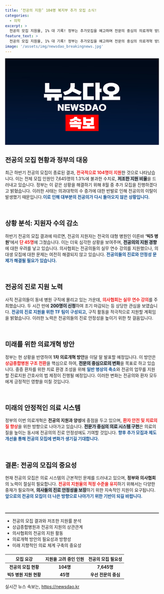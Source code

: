 ```yaml
---
title: ‘전공의 지원’ 104명 복지부 추가 모집 소식!
categories:
  - 의학
excerpt: >
  전공의 모집 지원율, 1% 대 기록! 정부는 추가모집을 예고하며 전문의 중심의 의료개혁 방안을 발표할 예정입니다. 동네 병원 구직열풍 속, 전공의의 진로는 어떻게 변화할까요? 클릭해서 확인해보세요!
feature_text: >
  전공의 모집 지원율, 1% 대 기록! 정부는 추가모집을 예고하며 전문의 중심의 의료개혁 방안을 발표할 예정입니다. 동네 병원 구직열풍 속, 전공의의 진로는 어떻게 변화할까요? 클릭해서 확인해보세요!
image: '/assets/img/newsdao_breakingnews.jpg'
---
```


<p><img src="/assets/img/newsdao_breakingnews.jpg" alt="implanttips 속보" /></p>

<h2 data-ke-size="size26">전공의 모집 현황과 정부의 대응</h2>

<p data-ke-size="size16">최근 하반기 전공의 모집이 종료된 결과, <b><span style="color: #ee2323;">전국적으로 104명이 지원</span></b>한 것으로 나타났습니다. 이는 전체 모집 인원인 7,645명의 1.3%에 불과한 수치로, <b><span style="background-color: #21538527;">저조한 지원 비율</span></b>을 드러내고 있습니다. 정부는 이 같은 상황을 해결하기 위해 8월 중 추가 모집을 진행하겠다고 밝혔습니다. 이러한 사태는 의과대학의 수 증가에 대한 반발로 인해 전공의의 이탈이 발생했기 때문입니다.<b><span style="color: #1a5490;">이로 인해 대부분의 전공의가 다시 돌아오지 않은 상황입니다.</span></b></p>

<p data-ke-size="size16">&nbsp;</p>

<h2 data-ke-size="size26">상황 분석: 지원자 수의 감소</h2>

<p data-ke-size="size16">하반기 전공의 모집 결과에 따르면, 전공의 지원자는 전국의 대형 병원인 이른바 <b>‘빅5 병원’</b>에서 <b><span style="color: #ee2323;">단 45명</span></b>에 그쳤습니다. 이는 더욱 심각한 상황을 보여주며, <b><span style="background-color: #21538527;">전공의의 지원 경향</span></b>에 대한 우려를 낳고 있습니다. 의사협회는 전공의들의 실무 연수 강의를 지원했으나, 의대생 모집에 대한 문제는 여전히 해결되지 않고 있습니다. <b><span style="color: #1a5490;">전공의들의 진로와 안정성 문제가 해결될 필요가 있습니다.</span></b></p>

<p data-ke-size="size16">&nbsp;</p>

<h2 data-ke-size="size26">전공의 진로 지원 노력</h2>

<p data-ke-size="size16">사직 전공의들이 동네 병원 구직에 몰리고 있는 가운데, <b><span style="color: #ee2323;">의사협회는 실무 연수 강의</span></b>를 주최했습니다. 두 시간 만에 <b><span style="background-color: #21538527;">200명이 신청</span></b>하여 조기 마감되는 등 상당한 관심을 보였습니다. <b><span style="color: #1a5490;">전공의 진로 지원을 위한 TF 팀이 구성되고</span></b>, 구직 활동을 적극적으로 지원할 계획임을 밝혔습니다. 이러한 노력은 전공의들의 진로 안정성을 높이기 위한 첫 걸음입니다.</p>

<p data-ke-size="size16">&nbsp;</p>

<h2 data-ke-size="size26">미래를 위한 의료개혁 방안</h2>

<p data-ke-size="size16">정부는 현 상황을 반영하여 <b>1차 의료개혁 방안</b>을 이달 말 발표할 예정입니다. 이 방안은 <b><span style="color: #ee2323;">상급종합병원 구조 전환</span></b>을 핵심으로 하여, <b><span style="background-color: #21538527;">전문의 중심으로의 변화</span></b>을 목표로 하고 있습니다. 중증 환자를 위한 치료 환경 조성을 위해 <b><span style="color: #1a5490;">일반 병상의 축소</span></b>와 전공의 업무를 지원할 진료지원 간호사의 법 제정이 진행될 예정입니다. 이러한 변화는 전공의와 환자 모두에게 긍정적인 영향을 미칠 것입니다.</p>

<p data-ke-size="size16">&nbsp;</p>

<h2 data-ke-size="size26">미래의 안정적인 의료 시스템</h2>

<p data-ke-size="size16">정부의 이번 의료개혁은 <b>전공의 지원과 양성</b>에 중점을 두고 있으며, <b><span style="color: #ee2323;">환자 안전 및 치료의 질 향상</span></b>을 위한 방향으로 나아가고 있습니다. <b><span style="background-color: #21538527;">전문가 중심의 의료 시스템 구현</span></b>은 의료의 질을 높이는 동시에 전공의의 진로 안정성에도 기여할 것입니다. <b><span style="color: #1a5490;">향후 추가 모집과 제도 개선을 통해 전공의 모집에 변화가 생기길 기대합니다.</span></b></p>

<p data-ke-size="size16">&nbsp;</p>

<h2 data-ke-size="size26">결론: 전공의 모집의 중요성</h2>

<p data-ke-size="size16">현재 전공의 모집은 의료 시스템의 근본적인 문제를 드러내고 있으며, <b>정부와 의사협회</b>의 노력이 절실히 필요합니다. <b><span style="color: #ee2323;">전공의 지원율의 적정 수준을 유지</span></b>하기 위해서는 다양한 중재가 필요하며, <b><span style="background-color: #21538527;">의사들의 진로 안정성을 보장</span></b>하기 위한 지속적인 지원이 요구됩니다. <b><span style="color: #1a5490;">앞으로의 전공의 모집이 더 나은 방향으로 나아가기 위한 기반이 되길 바랍니다.</span></b></p>

<p data-ke-size="size16">&nbsp;</p>

<hr style="height:2px; border:none; background-color:#333333;"/>

<ul>
    <li>전공의 모집 결과와 저조한 지원률 분석</li>
    <li>상급종합병원과 전공의 지원의 상관관계</li>
    <li>의사협회의 전공의 지원 활동</li>
    <li>의료개혁 방안의 필요성과 방향성</li>
    <li>미래 지향적인 의료 체계 구축의 중요성</li>
</ul>

<table style="width:100%; margin-top:20px;">
    <thead>
        <tr>
            <th style="text-align: center;">모집 요강</th>
            <th style="text-align: center;">지원을 고려 중인 인원</th>
            <th style="text-align: center;">전공의 모집 필요성</th>
        </tr>
    </thead>
    <tbody>
        <tr>
            <td style="text-align: center; height: 17px;"><b>전공의 모집 현황</b></td>
            <td style="text-align: center; height: 17px;"><b>104명</b></td>
            <td style="text-align: center; height: 17px;"><b>7,645명</b></td>
        </tr>
        <tr>
            <td style="text-align: center; height: 17px;"><b>빅5 병원 지원 현황</b></td>
            <td style="text-align: center; height: 17px;"><b>45명</b></td>
            <td style="text-align: center; height: 17px;"><b>우선 전문의 중심</b></td>
        </tr>
    </tbody>
</table>
실시간 뉴스 속보는, <a href="https://newsdao.kr" rel="dofollow">https://newsdao.kr</a>


